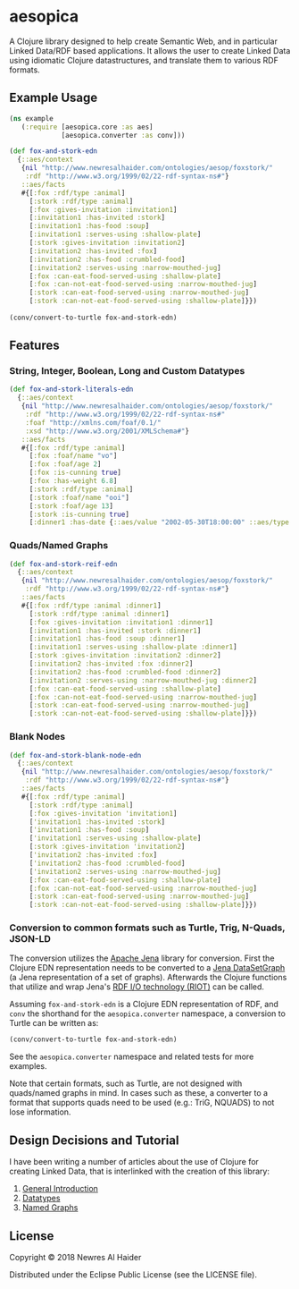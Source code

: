 # aesopica

A Clojure library designed to help create Semantic Web, and in particular Linked Data/RDF based applications. 
It allows the user to create Linked Data using idiomatic Clojure datastructures, and translate them to various RDF formats.

## Example Usage


```clojure
(ns example
   (:require [aesopica.core :as aes]
             [aesopica.converter :as conv]))

(def fox-and-stork-edn
  {::aes/context
   {nil "http://www.newresalhaider.com/ontologies/aesop/foxstork/"
    :rdf "http://www.w3.org/1999/02/22-rdf-syntax-ns#"}
   ::aes/facts
   #{[:fox :rdf/type :animal]
     [:stork :rdf/type :animal]
     [:fox :gives-invitation :invitation1]
     [:invitation1 :has-invited :stork]
     [:invitation1 :has-food :soup]
     [:invitation1 :serves-using :shallow-plate]
     [:stork :gives-invitation :invitation2]
     [:invitation2 :has-invited :fox]
     [:invitation2 :has-food :crumbled-food]
     [:invitation2 :serves-using :narrow-mouthed-jug]
     [:fox :can-eat-food-served-using :shallow-plate]
     [:fox :can-not-eat-food-served-using :narrow-mouthed-jug]
     [:stork :can-eat-food-served-using :narrow-mouthed-jug]
     [:stork :can-not-eat-food-served-using :shallow-plate]}})
  
(conv/convert-to-turtle fox-and-stork-edn)
```
## Features

### String, Integer, Boolean, Long and Custom Datatypes

```clojure
(def fox-and-stork-literals-edn
  {::aes/context
   {nil "http://www.newresalhaider.com/ontologies/aesop/foxstork/"
    :rdf "http://www.w3.org/1999/02/22-rdf-syntax-ns#"
    :foaf "http://xmlns.com/foaf/0.1/"
    :xsd "http://www.w3.org/2001/XMLSchema#"}
   ::aes/facts
   #{[:fox :rdf/type :animal]
     [:fox :foaf/name "vo"]
     [:fox :foaf/age 2]
     [:fox :is-cunning true]
     [:fox :has-weight 6.8]
     [:stork :rdf/type :animal]
     [:stork :foaf/name "ooi"]
     [:stork :foaf/age 13]
     [:stork :is-cunning true]
     [:dinner1 :has-date {::aes/value "2002-05-30T18:00:00" ::aes/type :xsd/dateTime}]}})
```
### Quads/Named Graphs


```clojure
(def fox-and-stork-reif-edn
  {::aes/context
   {nil "http://www.newresalhaider.com/ontologies/aesop/foxstork/"
    :rdf "http://www.w3.org/1999/02/22-rdf-syntax-ns#"}
   ::aes/facts
   #{[:fox :rdf/type :animal :dinner1]
     [:stork :rdf/type :animal :dinner1]
     [:fox :gives-invitation :invitation1 :dinner1]
     [:invitation1 :has-invited :stork :dinner1]
     [:invitation1 :has-food :soup :dinner1]
     [:invitation1 :serves-using :shallow-plate :dinner1]
     [:stork :gives-invitation :invitation2 :dinner2]
     [:invitation2 :has-invited :fox :dinner2]
     [:invitation2 :has-food :crumbled-food :dinner2]
     [:invitation2 :serves-using :narrow-mouthed-jug :dinner2]
     [:fox :can-eat-food-served-using :shallow-plate]
     [:fox :can-not-eat-food-served-using :narrow-mouthed-jug]
     [:stork :can-eat-food-served-using :narrow-mouthed-jug]
     [:stork :can-not-eat-food-served-using :shallow-plate]}})
```

### Blank Nodes 


```clojure
(def fox-and-stork-blank-node-edn
  {::aes/context
   {nil "http://www.newresalhaider.com/ontologies/aesop/foxstork/"
    :rdf "http://www.w3.org/1999/02/22-rdf-syntax-ns#"}
   ::aes/facts
   #{[:fox :rdf/type :animal]
     [:stork :rdf/type :animal]
     [:fox :gives-invitation 'invitation1]
     ['invitation1 :has-invited :stork]
     ['invitation1 :has-food :soup]
     ['invitation1 :serves-using :shallow-plate]
     [:stork :gives-invitation 'invitation2]
     ['invitation2 :has-invited :fox]
     ['invitation2 :has-food :crumbled-food]
     ['invitation2 :serves-using :narrow-mouthed-jug]
     [:fox :can-eat-food-served-using :shallow-plate]
     [:fox :can-not-eat-food-served-using :narrow-mouthed-jug]
     [:stork :can-eat-food-served-using :narrow-mouthed-jug]
     [:stork :can-not-eat-food-served-using :shallow-plate]}})
```

### Conversion to common formats such as Turtle, Trig, N-Quads, JSON-LD

The conversion utilizes the [Apache Jena](https://jena.apache.org/) library for conversion. 
First the Clojure EDN representation needs to be converted to a [Jena DataSetGraph](http://jena.apache.org/documentation/javadoc/arq/org/apache/jena/sparql/core/DatasetGraph.html) (a Jena representation of a set of graphs).
Afterwards the Clojure functions that utilize and wrap Jena's [RDF I/O technology (RIOT)](https://jena.apache.org/documentation/io/) can be called. 

Assuming `fox-and-stork-edn` is a Clojure EDN representation of RDF, and `conv` the shorthand for the `aesopica.converter` namespace, a conversion to Turtle can be written as:

```clojure
(conv/convert-to-turtle fox-and-stork-edn)
```
See the `aesopica.converter` namespace and related tests for more examples. 

Note that certain formats, such as Turtle, are not designed with quads/named graphs in mind.
In cases such as these, a converter to a format that supports quads need to be used (e.g.: TriG, NQUADS) to not lose information.

## Design Decisions and Tutorial

I have been writing a number of articles about the use of Clojure for creating Linked Data, that is interlinked with the creation of this library:

1. [General Introduction](https://www.newresalhaider.com/post/aesopica-1/)
2. [Datatypes](https://www.newresalhaider.com/post/aesopica-2/)
2. [Named Graphs](https://www.newresalhaider.com/post/aesopica-3/)

## License

Copyright © 2018 Newres Al Haider

Distributed under the Eclipse Public License (see the LICENSE file). 
